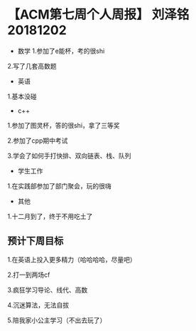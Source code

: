 # 【ACM第七周个人周报】 刘泽铭 20181202
* 数学
1.参加了e能杯，考的很shi

2.写了几套高数题
* 英语

1.基本没碰
* c++

1.参加了图灵杯，答的很shi，拿了三等奖

2.参加了cpp期中考试

3.学会了如何手打快排、双向链表、栈、队列
* 学生工作

1.在实践部参加了部门聚会，玩的很嗨
* 其他

1.十二月到了，终于不用吃土了
## 预计下周目标
1.在英语上投入更多精力（哈哈哈哈，尽量吧）

2.打一到两场cf

3.疯狂学习导论、线代、高数

4.沉迷算法，无法自拔

5.陪我家小公主学习（不出去玩了）
